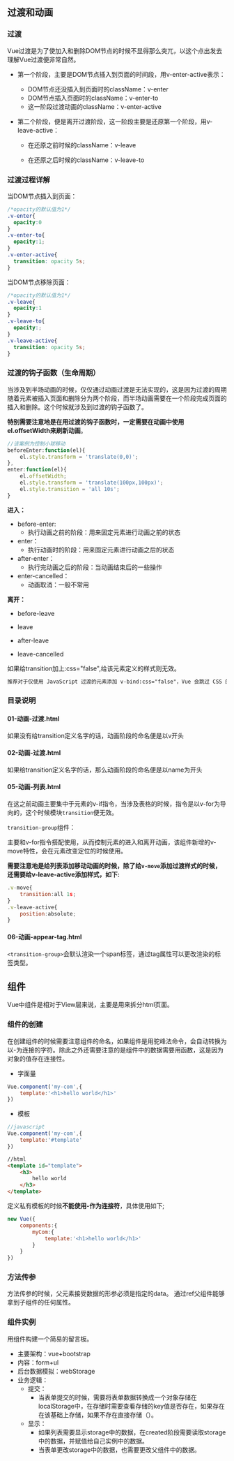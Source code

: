 ## 过渡和动画
### 过渡
Vue过渡是为了使加入和删除DOM节点的时候不显得那么突兀，以这个点出发去理解Vue过渡便非常自然。

- 第一个阶段，主要是DOM节点插入到页面的时间段，用v-enter-active表示：
  - DOM节点还没插入到页面时的className：v-enter
  - DOM节点插入页面时的className：v-enter-to
  - 这一阶段过渡动画的className：v-enter-active

- 第二个阶段，便是离开过渡阶段，这一阶段主要是还原第一个阶段，用v-leave-active：
  - 在还原之前时候的className：v-leave

  - 在还原之后时候的className：v-leave-to


### 过渡过程详解
当DOM节点插入到页面：
```css
/*opacity的默认值为1*/
.v-enter{
  opacity:0
}
.v-enter-to{
  opacity:1;
}
.v-enter-active{
  transition: opacity 5s;
}
```
当DOM节点移除页面：
```css
/*opacity的默认值为1*/
.v-leave{
  opacity:1
}
.v-leave-to{
  opacity:;
}
.v-leave-active{
  transition: opacity 5s;
}
```


### 过渡的钩子函数（生命周期）

当涉及到半场动画的时候，仅仅通过动画过渡是无法实现的，这是因为过渡的周期随着元素被插入页面和删除分为两个阶段，而半场动画需要在一个阶段完成页面的插入和删除。这个时候就涉及到过渡的钩子函数了。

**特别需要注意地是在用过渡的钩子函数时，一定需要在动画中使用el.offsetWidth来刷新动画**。

```javascript
//该案例为控制小球移动
beforeEnter:function(el){
    el.style.transform = 'translate(0,0)';
},
enter:function(el){
    el.offsetWidth;
    el.style.transform = 'translate(100px,100px)';
    el.style.transition = 'all 10s';
}
```

**进入：**

- before-enter:
  - 执行动画之前的阶段：用来固定元素进行动画之前的状态
- enter：
  - 执行动画时的阶段：用来固定元素进行动画之后的状态
- after-enter：
  - 执行完动画之后的阶段：当动画结束后的一些操作
- enter-cancelled：
  - 动画取消：一般不常用

**离开：**

- before-leave

- leave

- after-leave

- leave-cancelled


如果给transition加上:css="false",给该元素定义的样式则无效。

```tex
推荐对于仅使用 JavaScript 过渡的元素添加 v-bind:css="false"，Vue 会跳过 CSS 的检测。这也可以避免过渡过程中 CSS 的影响。
```



### 目录说明

#### 01-动画-过渡.html

如果没有给transition定义名字的话，动画阶段的命名便是以v开头

#### 02-动画-过渡.html

如果给transition定义名字的话，那么动画阶段的命名便是以name为开头

#### 05-动画-列表.html

在这之前动画主要集中于元素的v-if指令，当涉及表格的时候，指令是以v-for为导向的，这个时候模块`transition`便无效。

`transition-group`组件：

主要和v-for指令搭配使用，从而控制元素的进入和离开动画，该组件新增的v-move特性，会在元素改变定位的时候使用。

**需要注意地是给列表添加移动动画的时候，除了给`v-move`添加过渡样式的时候，还需要给v-leave-active添加样式，如下:**

```javascript
.v-move{
    transition:all 1s;
}
.v-leave-active{
   	position:absolute;
}
```

#### 06-动画-appear-tag.html

`<transition-group>`会默认渲染一个span标签，通过tag属性可以更改渲染的标签类型。



## 组件

Vue中组件是相对于View层来说，主要是用来拆分html页面。

### 组件的创建

在创建组件的时候需要注意组件的命名，如果组件是用驼峰法命令，会自动转换为以-为连接的字符。除此之外还需要注意的是组件中的数据需要用函数，这是因为对象的值存在连接性。

- 字面量

```javascript
Vue.component('my-com',{
    template:'<h1>hello world</h1>'
})
```

- 模板

```javascript
//javascript
Vue.component('my-com',{
    template:'#template'
})
```

```html
//html
<template id="template">
	<h3>
        hello world
    </h3>
</template>
```

定义私有模板的时候**不能使用-作为连接符**，具体使用如下;

```javascript
new Vue({
    components:{
        myCom:{
            template:'<h1>hello world</h1>'
        }
    }
})
```

### 方法传参

方法传参的时候，父元素接受数据的形参必须是指定的data。
通过ref父组件能够拿到子组件的任何属性。


### 组件实例

用组件构建一个简易的留言板。

- 主要架构：vue+bootstrap
- 内容：form+ul
- 后台数据模拟：webStorage
- 业务逻辑：
  - 提交：
    - 当表单提交的时候，需要将表单数据转换成一个对象存储在localStorage中，在存储时需要查看存储的key值是否存在，如果存在在该基础上存储，如果不存在直接存储（）。
  - 显示：
    - 如果列表需要显示storage中的数据，在created阶段需要读取storage中的数据，并赋值给自己实例中的数据。
    - 当表单更改storage中的数据，也需要更改父组件中的数据。
